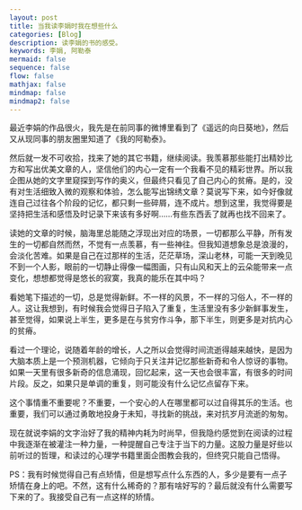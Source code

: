```yaml
---
layout: post
title: 当我读李娟时我在想些什么
categories: [Blog]
description: 读李娟的书的感受。
keywords: 李娟, 阿勒泰
mermaid: false
sequence: false
flow: false
mathjax: false
mindmap: false
mindmap2: false
---
```


最近李娟的作品很火，我先是在前同事的微博里看到了《遥远的向日葵地》，然后又从现同事的朋友圈里知道了《我的阿勒泰》。

然后就一发不可收拾，找来了她的其它书籍，继续阅读。我羡慕那些能打出精妙比方和写出优美文章的人，坚信他们的内心一定有一个我看不见的精彩世界。所以我企图从她的文字里窥探到写作的奥义，但最终只看见了自己内心的贫瘠。是的，没有对生活细致入微的观察和体验，怎么能写出锦绣文章？莫说写下来，如今好像就连自己过往各个阶段的记忆，都只剩一些碎屑，连不成片。想到这里，我觉得要是坚持把生活和感悟及时记录下来该有多好啊……有些东西丢了就再也找不回来了。

读她的文章的时候，脑海里总能随之浮现出对应的场景，一切都那么平静，所有发生的一切都自然而然，不觉有一点羡慕，有一些神往。但我知道想象总是浪漫的，会淡化苦难。如果是自己在过那样的生活，茫茫草场，深山老林，可能一天到晚见不到一个人影，眼前的一切静止得像一幅图画，只有山风和天上的云朵能带来一点变化，想想都觉得是悠长的寂寞，我真的能乐在其中吗？

看她笔下描述的一切，总是觉得新鲜。不一样的风景，不一样的习俗人，不一样的人。这让我想到，有时候我会觉得日子陷入了重复，生活里没有多少新鲜事发生，甚至觉得，如果说上半生，更多是在与贫穷作斗争，那下半生，则更多是对抗内心的贫瘠。

看过一个理论，说随着年龄的增长，人之所以会觉得时间流逝得越来越快，是因为大脑本质上是一个预测机器，它倾向于只关注并记忆那些新奇和令人惊讶的事物。如果一天里有很多新奇的信息涌现，回忆起来，这一天也会很丰富，有很多的时间片段。反之，如果只是单调的重复，则可能没有什么记忆点留存下来。

这个事情重不重要呢？不重要，一个安心的人在哪里都可以过自得其乐的生活。也重要，我们可以通过勇敢地投身于未知，寻找新的挑战，来对抗岁月流逝的匆匆。

现在就说李娟的文字治好了我的精神内耗为时尚早，但我隐约感觉到在阅读的过程中我逐渐在被灌注一种力量，一种提醒自己专注于当下的力量。这股力量是好些以前听过的哲理，和读过的心理学书籍里面企图教会我的，但终究只能自己悟得。

PS：我有时候觉得自己有点矫情，但是想写点什么东西的人，多少是要有一点子矫情在身上的吧。不然，这有什么稀奇的？那有啥好写的？最后就没有什么需要写下来的了。我接受自己有一点这样的矫情。